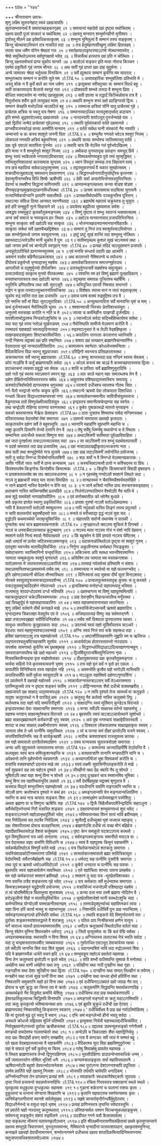 +++
title = "१७४"

+++
श्रीनारायाण उवाच-  
शृणु लक्ष्मि सुतास्नेहात् स्वयं दक्षप्रजापतिः ।  
सुतासम्भावनार्थं वै समायाच्छङ्करगृहम् ॥१ ॥
समायान्तं महादेवो दक्षं दृष्ट्वा यथोचिताम् ।  
दक्षाय प्रददौ पूजां सत्कारं च यथोचितम् ॥२ ॥
दक्षस्तु मानवान् शम्भुर्मानहीनो मुनीश्वरः ।  
द्वयोस्तु मीलने दक्ष इयेषाधिकसत्कृतम् ॥३ ॥
शम्भुना मुनितुल्यं वै सम्मानं तस्य सङ्कृतम् ।  
किन्तु चोत्थायाऽभियानं तत्र नाचरितं तदा ॥४ ॥
तत्र हेतुर्महानासीच्छृणु लक्ष्मि! हितावहम् ।  
तपसा चाथ धर्मेण योगेन श्रेष्ठतां गतः ॥५ ॥
स्वापेक्षयाऽपकृष्टस्याऽऽगमे नोत्थानमाचरेत् ।  
श्रेष्ठे समुत्थितेऽल्पस्य सर्वपुण्यक्षयो भवेत् ॥६ ॥
विचार्येत्थं हरस्तत्र दक्षं प्रति न चोत्थितः ।  
किन्तु दक्षस्तमोभावं प्राप्य चुकोप चान्तरे ॥७ ॥
बालोऽयं शङ्कर इति मत्वा नोवाच किञ्चन ।  
एवमेव प्रकुपितो गृहं जगाम मौनतः ॥८ ॥
अथ सतीं गृहं प्राप्तां दक्षः प्राह सुदुर्मनाः ।  
अन्ये जामातरः श्रेष्ठा भर्तुस्तव पिनाकिनः ॥९ ॥
सर्वे ह्युत्थाय सम्मानं कुर्वन्ति मम चादरात् ।  
शम्भुरुत्थाय सम्मानं न करोति सुते मम ॥1.174.१० ॥
अव्यावहारिकः शम्भुर्बालिशः प्रतिभाति मे ।  
अस्तु शोकं न वै कुर्वे बाले का नाम धर्षणा ॥११ ॥
इत्युक्त्वा स्वीयपुत्र्याः सः सम्मानं विदधे बहु ।  
सती सत्कारमादाय कैलासे स्वगृहं गता ॥१२ ॥
प्रोक्तवती शम्भवे तत्तदा वै शम्भुना प्रिया ।  
बोधिता स्पष्टरूपेण मा नश्येद् दक्षसुकृतम् ॥१३ ॥
सती ज्ञात्वा च तद्धार्दं किञ्चिन्नोवाच तत्र वै ।  
पितुर्लाभाय शर्वेण कृते तत्सुखदं मतम् ॥१ ४॥
अथापि शम्भुना शप्तं दक्षो ह्याङ्गिरसो द्विजः ।  
सम्मानं चेच्छति मत्तोऽधिकं चाऽघटितं बहु ॥१५ ॥
तस्मात्स क्षत्रियां योनिं यातु प्राचैतसां गृहे ।  
प्राचेतसः क्षत्रियः स भवतु यत्र नेषणा ॥१६ ॥
सम्मानस्याऽधिका मत्सदृशाद्भवेत् कदाचन ।  
इति शम्भोः क्षुद्रशापोऽभवद् दक्षप्रजापतेः ॥१७ ॥
नारदस्यापि शापोऽभूत् पुनर्जन्मग्रहे यतः ।  
दक्षो द्वितीयं जन्मेदं प्राचेतसां गृहेऽलभत् ॥१८ ॥
तथापि पूर्वसंस्कारो वर्तते दक्षमानसे ।  
प्राग्भवीयजनकोऽहं सत्या अस्मीति मानयन् ॥१९ ॥
वर्तते सर्वथा मानी संस्कारो नैव नश्यति ।  
जन्मान्तरे च कः कस्य श्वशुरो जननी पिता ॥1.174.२ ० ॥
शम्भुनैव गणयते भवेऽत्र श्वशुरं निजम् ।  
लोकपालं गणयति क्षत्रियं बहुमानिनम् ॥२१ ॥
अथापि सत्याः शम्भोश्च जातिस्मरस्तु वर्तते ।  
दक्षः पूर्वः एवाऽयं सतापिता पुनर्भवः ॥२२ ॥
तथापि चात्र किं मेऽस्ति गतं पूर्वभवेऽखिलम् ।  
इति मत्वा न वै शम्भुर्मनुते श्वशुरं निजम् ॥२३ ॥
अथैकदा पुनस्तादृक् प्रसङ्गः समभूत् प्रिये ।  
शम्भुः स्वयं स्वकैलासे नगरायाऽविचारयत् ॥२४ ॥
विश्वकर्माणमाहूय पुरो रम्यं सुस्मृद्धिमत् ।  
स्वीयसुरभिशालायां कारयामास सुन्दरम् ॥२५ ॥
भवनं विस्तृतं सम्यक् तत्र सिंहासनं वरम् ।  
तत्र छत्रं महादिव्यं सर्वथाऽद्भुतमुत्तमम् ॥२६ ॥
तद्वास्तुकरणार्थं वै चकार सुमहोत्सवम् ।  
शक्रादीनाजुहावाऽशु समस्तान् देवतागणान् ॥२७ ॥
सिद्धगन्धर्वनागादीनुपदेष्टृँश्च कृत्स्नशः ।  
देवान्मुनीनागमाँश्च विधिं शिष्यैः ऋषीनपि ॥२८ ॥
देवीः सर्वा अप्सरोभिर्नानावस्तुभिरन्विताः ।  
देवानां च तथर्षीणां सिद्धानां फणिनामपि ॥२९ ॥
आनयन्मङ्गलहस्ताः कन्याः षोडश षोडश ।  
वीणामृदङ्गप्रमुखवाद्यान्नानाविधाँस्तथा ॥1.174.३० ॥
उत्सवं कारयामास वादयित्वा सुगायनैः ।  
राज्याभिषेकयोग्यानि द्रव्याणि सकलौषधैः ॥३१ ॥
प्रत्यक्षतीर्थपाथोभिः पञ्चकुभाँश्च पूरितान् ।  
तथाऽन्याः संविधा दिव्या आनयत् स्वगणैस्तदा ॥३२ ॥
ब्रह्मघोषं महारावं चक्रुस्तत्र तु भूसुराः ।  
हरो हरिं सन्मुहूर्ते नूत्ने सिहासने वरे ॥३३ ॥
उपावेश्य बहुप्रीत्या भूषयामास सर्वशः ।  
आबद्ध्य रम्यमुकुटं कृतकौतुकमङ्गलम् ॥३४ ॥
विष्णुं तुष्टाव तं शम्भुः स्वतन्त्रं भक्तवत्सलम् ।  
अन्यं सर्वं समाजं च नमस्कृत्य हरः स्थितः ॥३५ ॥
दक्षोऽत्र मानवानायात् प्रजापतिभिरन्वितः ।  
शम्भुना सत्कृताः सर्वे दक्षोऽपि सह सत्कृतः ॥३६ ॥
भोजनाच्छादनपानमानयानविहारकैः ।  
सत्कृताः सर्वथा सर्वे दक्षश्चैच्छद्विशेषतः ॥३ ७॥
सम्मानं तु निजं तत्र श्वाशुर्यस्याऽभियोगतः ।  
दक्षः शम्भोर्गृहमध्ये जगाम स्वसुताननम् ॥३८ ॥
द्रष्टुं प्रष्टुं सुखं शान्तिं तदा शम्भुस्तु नोत्थितः ।  
दक्षस्तदाऽऽन्तरेऽतीव मानी चुकोप वै पुनः ॥३ ९॥
सतीमापृच्छ्य कुशलं सुखं चाऽनामयं तथा ।  
दक्षो जगाम हर्म्यं स्वं चान्येऽपि स्वगृहान् गताः ॥1.174.४० ॥
प्रत्यक्षं तदिदं चाऽभूदवमानं प्रजापतेः ।  
अनाहूतेऽपरिचिते ह्यनागमनमुत्तमम् ॥४ १ ॥
एवं मनसि सन्धार्य तदापि दक्ष आत्मनि ।  
अवमानं ररक्षैव बहिर्नैवाऽप्रकाशयत् ॥४२ ॥
अथ कालान्तरे नैमिषारण्ये च तपोधनाः ।  
दीर्घसत्रं प्रकुर्वन्तो भृग्वाद्यास्तु महर्षयः ॥४३॥
आसन्नेकत्रितास्तत्र समाजग्मुर्हरादयः ।  
आगताँस्ते च ददृशुर्मुनयो दीर्घसत्रिणः ॥४४॥
उत्तस्थुर्युगपत्सर्वे सहर्षाश्च समुत्सुकाः ।  
दत्वाऽर्घ्यपाद्यं सत्कृत्य मुनयो वीतकल्मषाः ॥४५ ॥
पश्यन्ति स्म हरं विष्णुं ब्रह्माणं पुलहादिकान् ।  
मनवश्चागतास्तत्र तथा दक्षोऽपि चागतः ॥४६॥
यदृच्छया समापन्नः पूजितश्च महर्षिभिः ।  
स्तुतिभिः प्रणिपातैश्च तथा सर्वैः सुराऽसुरैः ॥४७॥
अभिपूजित एवासौ निषसाद सभान्तरे ।  
रुद्रेण न कृता तस्याऽभ्युत्थाननतिसत्क्रियाः ॥४८॥
विशेषतः स्वस्य मानं न जातं रुद्रसत्कृतम् ।  
चुकोप रुद्रं त्वरितं तदा दक्षः प्रजापतिः ॥४९॥
उवाच परुषं वाक्यं रुद्रमुद्दिश्य तत्र वै ।  
एते नमन्ति सर्वे मां विप्राः सुराऽसुरादिकाः ॥1.174.५० ॥
अभ्युत्थानादिना सर्वे मानयन्ति भृशं च माम् ।  
कथं दुर्जनवच्चायं नैवोत्तिष्ठति भूतपः ॥५ १ ॥
श्मशानवासी निस्त्रपः प्रेतपिशाचसंयुतः ।  
अनुत्तमो मत्तसखा करोति न नतिं च मे ॥५२॥
जात्या च कर्मभिर्हीनः पाखण्डी दुर्जनप्रियः ।  
पापशीलश्चोद्धतश्च निन्दकोऽशुचिरेव च ॥५ ३ ॥
त्याज्योऽयं सर्वदा सद्भिर्बहिष्कार्यश्च सर्वथा ।  
यदा यदा गृहं तस्य गतोऽहं मूर्खराडयम् ॥५४॥
नैवोत्तिष्ठति सामीप्ये मेऽवमानं करोति वै ।  
तस्मादयं यज्ञबाह्यो भवत्वद्यदिनात्सदा ॥५५॥
रुद्रस्याऽनुचरां ये च तेऽपि वेद्बहिष्कृताः ।  
पाखण्डवादसंयुक्ताः शिष्टाचारविवर्जिताः । ५६॥
कपालिनः पानरताः कालानना भवन्त्विति ।  
नन्दी निशम्य तद्वाक्यं दक्षं प्रति रुषान्वितः ॥५७॥
शशाप दक्षं तत्पक्षान् ब्राह्मणाँश्चान्यवर्णिनः ।  
वेदवादरता यूयं नान्यदस्तीतिवादिनः ॥५८॥
कामात्मानः स्वर्गपराः क्रोधलोभसमन्विताः ।  
वैदिकविधिना विप्रा भवन्तु शूद्रयाजकाः ॥५९॥
दरिद्रिणो भवन्त्वत्र प्रतिग्रहरतास्तथा ।  
असत्पथगताः सर्वे भवन्तु ब्रह्मराक्षसाः ॥1.174.६० ॥
शम्भुः शान्तस्तदा प्राह नन्दिनं स्वस्य सेवकम् ।  
कोपं नाऽर्हसि वै कर्तुं ब्राह्मणान्प्रति सर्वदा ॥६१ ॥
कोऽयं कस्त्वं क्व चाऽहं वै कस्माच्छप्तास्त्वया द्विजाः ।  
प्रपञ्चरचनां त्यक्त्वा प्रबुद्धो भव सेवक ॥६२॥
शातिं च प्रापिताः सर्वे ब्रह्मविष्णुसुरादिभिः ।  
दक्षो गतो गृहं स्वस्य स्वाऽवमानं स्मरन् मुहुः ॥६३ ॥
ततः काले महान् यज्ञः समारब्धश्च तेन वै ।  
दक्षेण दीक्षितेनातिविस्तारस्तत्र चर्षयः ॥६४॥
आहूताश्च वशिष्ठाद्यास्तपस्विनः समाययुः ।  
कश्यपोऽत्रिर्वामदेवो ह्यगस्त्यश्च भृगुस्तथा ॥६५॥
पराशरो दधीचश्च व्यासश्च गौतमः सितः ।  
गर्गः पैलो भरद्वाजो भार्गवः ककुपः कृतिः ॥६६॥
तथाऽन्ये ऋषयो देवा लोकपाला दिशाधिपाः ।  
गन्धर्वाः किन्नरा विद्याधराश्चाप्सरसां गणाः ॥६७॥
सत्यलोकान्समानीतः सावित्रीसंयुतस्त्वजः ।  
वैकुण्ठाच्च ततो विष्णुर्लक्ष्मीरमादिसंयुतः ॥६८॥
इन्द्रस्तत्र समानीतश्चेन्द्राण्या सह स्वर्गतः ।  
तथा चन्द्रोऽपि रोहिण्या वारुण्या वरुणस्तथा ॥६९॥
कुबेरः पुष्पकारूढो मारुतो मृगवाहनः ।  
पावको बस्तयानश्च नैर्ऋतः प्रेतवाहनः ॥1.174.७०॥
दाराः पुत्राश्च शिष्याश्च पार्षदा मन्त्रिणस्तथा ।  
परिवारास्तथा वेदास्तेषां तेषां समागताः ॥७१ ॥
एवमन्ये समायाता दक्षयज्ञे कृतादराः ।  
सत्कृतास्तेन दक्षेण सर्वे ते बहुवस्तुभिः ॥७२॥
भवनानि महार्हाणि सुप्रभाणि महान्ति च ।  
त्वष्ट्रा कृतानि दिव्यानि तेभ्यो दत्तानि तेन वै ॥७३॥
तेषु सर्वेषु धिष्ण्येषु यथायोग्यं च ते स्थिताः ।  
सम्मानिता अराजँस्ते सकला विष्णुना मया ॥७४॥
अथाऽसिक्नी सतीमाता पूर्वदक्षविवाहिता ।  
दक्षं जातं पुनर्ज्ञात्वा तत्राऽऽगत्याऽवसत् सदा ॥७५॥
सा चाऽसिक्नी तत्र शम्भुं यदर्थमतपत्सती ।  
न ददर्श समायातं तदा प्राह प्रजापतिम् ॥७६॥
दक्षं नत्वाऽवदत्प्रह्वीकृताऽन्तःकरणा नता ।  
कथं सती तथा शम्भुर्दृश्येते नात्र तूत्सवे ॥७७॥
दक्षः प्राह तदाऽसिक्नीं तयोर्नास्ति प्रयोजनम् ।  
सती तु सर्वदा स्निग्धा पित्रोर्मानाभिलाषिणी ॥७८ ॥
शठः शर्वो न वै स्निग्धो मेऽवमानप्रकारकः ।  
अतीव गर्वितो जातः सतीं मे प्राप्य कन्यकाम् ॥७९ ॥
कस्यचिन्नाऽप्यसौ प्रायो न कश्चिदस्य वा प्रियः ।  
किंवंश्यस्त्वेष किङ्गोत्रः किन्देशीयः किमात्मकः ॥1.174.८ ० ॥
किंवृत्तिः किंसमाचारो विषादी वृषवाहनः ।  
न प्रायशस्तपस्व्येष क्व तपः क्वाऽस्त्रधारणम् ॥८ १ ॥
न गृहस्थेषु गण्योऽसौ श्मशाने तिष्ठते सदा ।  
नाऽयं तु ब्रह्मचारी स्याद् यतः सत्या विवाहितः ॥८ २॥
वानप्रास्थ्यं न चैवास्मिन्नैश्वर्यमदमोहिते ।  
न जाने ब्राह्मणो नास्ति वेदश्चैनं न वेत्ति यत् ॥८ ३ ॥
न जाने क्षत्रियो नास्ति प्रायः शस्त्रास्त्रसङ्ग्रहात् ।  
क्षतात्त्राणं नास्ति चास्मिन्सर्वेषां प्रलयप्रिये ॥८४॥
निर्धनोऽरण्यरतिमान वैश्योऽपि नैव भाति मे ।  
कथं शूद्रे समावेशो नागयज्ञोपवीतिनः ॥८५ ॥
एवं वर्णाश्रमातीतः को भवेनैव बुध्यते ।  
सर्वः प्रकृत्या ज्ञायेत स्थाणुः प्रकृतिवर्जितः ॥८६॥
प्रायशः पुरुषो नाऽसौ यतोऽर्धप्रमदामयः ।  
नापि वै केवलानारी यतोऽसौ श्मश्रुलाननः ॥८७॥
नापि नपुंसको वास्ति लिङ्गं त्वस्य प्रपूज्यते ।  
न चापि बालरूपोयं बहुवर्षोद्भवो यतः ॥८८॥
मन्वते तं मरीच्याद्या वृद्धं नाऽयं युवा यतः ।  
वृद्धोऽपि कथमास्थेयो जरामृत्युविवर्जितः ॥८ ९ ॥
संहारयति सर्वान्वै तथाप्येष न पातकी ।  
पुण्यलेशः कथं चात्र ब्रह्ममस्तकनाशके ॥1.174.९० ॥
मुण्डहारधरे क्वाऽस्य शुचित्वं वै दिगम्बरे ।  
नाऽयं च धनवान्नैवाऽपत्यवान्न कुटुम्बवान् ॥९१ ॥
नाऽस्य माता नाऽस्य गोत्रं न वंशो नापि देहवान् ।  
श्मशाने वर्तते नित्यं श्वादो नैवोपलक्ष्यते ॥९२ ॥
किं बहूक्तेन मे देवि ज्ञायते नाऽस्य चेष्टितम् ।  
अहो धार्ष्ट्यं मां प्रत्येव जटिलस्याऽवमानकृत् ॥९३ ॥
यदासनान्नोत्थितोऽयं दृष्ट्वा मां श्वशुरं गुरुम् ।  
एतादृशा भवन्त्येव मातापितृविवर्जिताः ॥९४॥
निर्गुणा अकुलीनाश्च कर्मभ्रष्टा निरङ्कुशाः ।  
यथेष्टाचरणाः स्वाभिमानिनो यन्तृवर्जिताः ॥९५॥
अकिञ्चना अपि स्तब्धा भवन्तीश्वरमानिनः ।  
जामाता जम्बुकतुल्यः श्वशुरे मृगपायते ॥९६॥
असिक्नि तव जामाता मम मस्तकनाशकः ।  
यतोऽवमन्ता मे जातस्तस्मान्नाऽऽकारितो मया ॥९७॥
तस्याहं गर्वसर्वस्वं हरिष्यामि न संशयः ।  
यथाऽवमानितश्चाऽहमवमंस्ये तथैव तम् ॥९८ ॥
तस्मात्त्वया न स्मर्तव्यो मा यज्ञे फलभाग्भवेत् ।  
इति दक्षेणाऽग्र्यपत्नी बोधिता मौनमास्थिता ॥९९ ॥
विनिःश्वासं तदा मुक्त्वा दीर्घं सुतां विनाऽशपत् ।  
नोत्सवे स्वसुतापुत्रजामात्राद्यास्यदर्शनम् ॥1.174.१०० ॥
प्रज्वलतूत्सवस्तादृक् कुसवः स तु कथ्यते ।  
यत्राऽसुसमपुत्र्यादिदर्शनं नोपलभ्यते ॥१०१ ॥
इत्यसिक्न्या मनोदग्धो यज्ञारम्भस्तु भस्मितः ।  
राज्यमातुः शापदग्धोऽवश्यं दग्धो भविष्यति ॥१०२ ॥
दक्षश्चागत्य मां विष्णुं यज्ञपूरुषमित्यपि ।  
महाक्रतूपद्रष्टारं चक्रेऽर्पितस्वमस्तकः ॥१०३ ॥
प्राह देवानृषीन् विप्रान्प्रजापाँश्च मनूँस्तथा ।  
अहं यियक्षुर्यूयं मे यज्ञसाहाय्यकारिणः ॥१ ०४॥
भवत यज्ञसम्भारानानयत त्वरान्विताः ।  
शृणु लक्ष्मि! वर्तमाने तीर्थे कनखले मखे ॥१० ५॥
तस्यर्त्विजोऽभवन्सर्वे ऋषयो ब्रह्मवादिनः ।  
भृग्वाद्याश्च त्रिकालज्ञा वेदमूर्तय एव ते ॥१०६ ॥
अधिष्ठातात्वहं विष्णुः सह सर्वमरुद्गणैः ।  
ब्रह्मा तत्राऽभवद्ब्रह्मा त्रयीविधिनिदर्शकः ॥१ ०७॥
तथैव सर्वे दिक्पाला द्वारपालाश्च रक्षकाः ।  
सायुधाः सपरीवाराः कुतूहलकराः सदा ॥१०८ ॥
उपतस्थे स्वयं यज्ञो मूर्तिमाँस्तस्य चाऽध्वरे ।  
वेदधराः स्वयं महामुनयश्चाऽभवन्मखे ॥१०९ ॥
अग्निः स्वयं निजं रूपं चक्रे सहस्रधा तदा ।  
हविषां ग्रहणायाऽऽशु तत्र यज्ञमहोत्सवे ॥1.174.११० ॥
अष्टाशीतिसहस्राणि जुह्वति स्म च ऋत्विजः ।  
उद्गातारश्चतुःषष्टिसहस्राणि सुरर्षयः ॥१११ ॥
अध्वर्यवोऽथ होतारस्तावन्तो नारदादयः ।  
सप्तर्षयः सामगार्थाः कुर्वन्ति स्म पृथक्पृथक् ॥११२ ॥
सिद्धगन्धर्वविद्याध्राऽऽदित्ययज्ञगणान्बहून् ।  
समस्तान्नागसर्पांश्च वव्रे दक्षो महाध्वरे ॥११३ ॥
द्विजर्षिसुरराजर्षिवसुनिधिगणा नृपाः ।  
मित्रसचिवसैन्याढ्या वृता मखोपवेत्त्रकाः ॥११४ ॥
दीक्षायुक्तस्तदा दक्षः कृतकौतुकमङ्गलः ।  
भार्यया सहितो रेजे कृतस्वस्त्ययनो भृशम् ॥११५ ॥
तत्र यज्ञे वृतं सर्वं न वृतो हर एकलः ।  
कपालीति विनिश्चित्य तस्य यज्ञार्हता नहि ॥११६ ॥
अवमन्तेति कृत्वैव यज्ञे भागोऽपि मास्त्विति ।  
कपालिभार्येति सती पूर्वजा स्वसुताऽपि च ॥११ ७॥
नाऽऽहूता यज्ञविषये दक्षेणाऽगुणदर्शिना ।  
एवं प्रवर्तमाने वै दक्षयज्ञे महोत्सवे ॥११८ ॥
स्वकार्यलग्नास्तत्राऽऽसन् सर्वे तेऽध्वरसम्मताः ।  
एतस्मिन्नुत्सवे तत्र न दृष्ट्वा शङ्करं सतीम् ॥११९ ॥
प्रोद्विग्नमानसः शैवो दधीचो वाक्यमब्रवीत् ।  
दक्षप्रजापते दक्ष साक्षाद् धातृस्वरूपधृक् ॥1.174.१२० ॥
न त्वयि दृश्यते तेजः सामर्थ्यं वा क्रतुकृते ।  
यादृशः क्रतुरारब्धो न वै पारयितुं क्षमः ॥१२१ ॥
क्रतुस्तु नैव कर्तव्यो नास्ति क्रतुसमो रिपुः ।  
कर्तव्यश्च तदा यज्ञो यदि सम्पत्तिरीदृशी ॥१२२ ॥
साक्षादग्निः स्वयं मूर्तिमान् कुण्डेऽत्र विराजते ।  
इन्द्रादयस्तथा देवाः साक्षात्सन्ति समागताः ॥१२३ ॥
मन्त्राः सर्वेऽपि साक्षाच्च वर्तन्ते यज्ञकर्मसु ।  
यज्ञश्च भगवान् साक्षान्मूर्तश्चात्र विराजते ॥१ २४॥
बृहस्पतिः स्वयं चाऽत्राऽऽचार्यस्थाने सुशोभते ।  
ब्रह्मा साक्षाद्ब्रह्मस्थाने कर्मकाण्डी भृगुः स्वयम् ॥१२५ ॥
अयं पूषा भगश्चायं साक्षाद्देवीसरस्वती ।  
शारदा च तथा साक्षात् लक्ष्मीर्नारायणः स्वयम् ॥१२६ ॥
दिक्पाला लोकपालाश्च साक्षाद्रक्षाकृतः स्वयम् ।  
जामाता त्वेष ते धर्मः पत्नीभिः समुपस्थितः ॥१२७ ॥
त्वं च पत्न्या समं दीक्षां प्राप्तोऽसि यजने स्वयम् ।  
सप्तविंशतिपत्निभिः सह तै कार्यकृच्छशी ॥१२८ ॥
मारीचः कश्यपश्चायं राजसूयस्य कारकः ।  
तव यज्ञे समायातो दत्तत्रैलोक्यदक्षिणः ॥१२९ ॥
तस्य पत्न्यस्तव सुतास्त्रयोदश समागताः ।  
अन्या अपि सुपुत्र्यस्ते जामातारश्च सगताः ॥1.174.१३० ॥
कामधेनव आज्यादिहवींषि तेऽर्पयन्ति वै ।  
कल्पवृक्षाः स्वयं चात्र समित्कुशान्वहन्ति च ॥१३१ ॥
काष्ठपात्राणि यानानि मण्डपादीनि यानि च ।  
अपेक्ष्यन्ते तानि वृक्षैरर्प्यन्ते स्वयमागतैः ॥१३२ ॥
अभ्यागतर्त्विजां भूषा विश्वकर्मा करोति च ।  
वासांसि वसवश्चाष्टौ ददत्यत्र मखे तव ॥१३३॥
स्वयं लक्ष्मीः सुवासिनीरलङ्करोति ते मखे ।  
सर्वं सुखकरं दक्ष तव यज्ञेऽत्र दृश्यते ॥१ ३४॥
जीवहीनो यथा देहः क्वापि नैव तु शोभते ।  
भूषितोऽपि तथा यज्ञः शम्भुं विना न शोभते ॥१ ३५॥
एतद् दुःखकरं चात्र श्मशानमिव भूमिका ।  
शम्भुं बिना तव यज्ञश्चिताभूरिव लक्ष्यते ॥१ ३६॥
सर्वे देवर्षिप्रमुखा मद्वाक्यं शृणुतात्र वै ।  
कस्मान्न विद्यते शम्भुरस्मिन् यज्ञमहोत्सवे ॥१ ३७॥
यदधीनानि सर्वाणि मङ्गलानि भवन्ति च ।  
सोऽसौ प्राणः क्रतोश्चात्र दृश्यते न कथं हरः ॥१३८॥
अमङ्गलान्यपि येन मङ्गलान्यधिवर्तिना ।  
भवन्ति स कथं नात्र चायातः शङ्करः शिवः ॥१ ३९॥
तस्माद्दक्षेण कर्तव्यमाह्वानं परमेशितुः ।  
अथवा ब्रह्मणा वा च विष्णुना ऋषिभिः सह ॥1.174.१४० ॥
द्विजैः सिंहैर्लोकपालैरिन्द्रादिभिः सहाऽधुना ।  
सर्वैर्भवद्भिर्गन्तव्यं गिरौ यत्रास्ति शङ्करः ॥१४१ ॥
दाक्षायण्यासमं शम्भुमानयध्वं शुभं भवेत् ।  
शङ्कराऽऽनयने यज्ञोऽवभृथपूर्तिको भवेत् ॥१४२॥
भविष्यत्यन्यथा विघ्नं सत्यं भावि ब्रवीम्यहम् ।  
मया निवेदितव्यं यत् तदत्रैव निवेदितम् ॥१४३ ॥
श्रुत्वैतद्वै दधीच्युक्तं भृशं जज्वाल यज्ञकृत् ।  
दक्षः रोषपरीतात्मा प्रोवाच कलहान्वितम् ॥१४४॥
ब्राह्मणोऽसि दधीचे त्वं यच्छ मौनं बहिर्व्रज ।  
यज्ञदीक्षास्थितस्तेऽहं वैशसं कर्तुमक्षमः ॥१४५॥
पृष्टः केन समाहूतो यदत्राऽऽगत्य कत्थसे ।  
मूलं विष्णुर्देवतानां यत्र धर्माः सनातनाः ॥१४६ ॥
सर्वमङ्गलमाङ्गल्यः समानीतो मयाऽत्र सः ।  
यत्र वेदास्तथा यज्ञाः कर्माणि विविधानि च ॥१४७॥
स्वयं वै यज्ञपुरुषः किमूनं यज्ञकर्मणि ।  
सर्वकर्मप्रतिष्ठोऽयं विष्णुर्मे वर्तते मखे ॥१४८॥
यत्र त्रिलोकनाथोऽयं शतक्रतुः समागतः ।  
त्रयस्त्रिंशत्प्रकोटीनाममराणां पतिर्मखे ॥१४९ ॥
सत्यलोकात्समायातो ब्रह्मा सावित्रिकायुतः ।  
वेदोपनिषदैः सर्वैरागमैर्ब्राह्मणैः सह ॥1.174.१५ ०॥
धर्मराट् सह पत्नीभिः पुत्रपौत्रैः समागतः ।  
तथा यूयं च ऋषयो धर्माऽधर्मविदोऽपरे ॥१५१ ॥
कुबेरो धनदाता च पत्नीभिः सह पावकः ।  
बृहस्पतिः स्वयं यज्ञाचार्यत्वेन व्यवस्थितः ॥१५२ ॥
एते यज्ञोचिताः शान्ताः पावना प्रमहर्षयः ।  
मम यज्ञे कर्मकरास्तं श्मशानं ब्रवीष्यहो ॥१५३ ॥
श्मशानं तु सदा यत्र -भूतप्रेतपिशाचकाः ।  
गणा वसन्ति तत्रैव शङ्करस्य गृहे भवेत् ॥१५४ ॥
यत्र कर्मकराः सर्वे मूर्धन्याश्च समागताः ।  
किमत्राऽस्माकमूनं यद्रुद्रेणापि प्रयोजनम् ॥१५५ ॥
यत्रार्त्विज्यं भजन्तेऽमी वशिष्ठाद्या महर्षय ।  
तं त्वं चोपमिमीषेऽत्र चिताभूम्या शुभाश्रयम् ॥१५६ ॥
कन्या दत्ता मया तस्मै ब्रह्मणा नोदितेन वै ।  
हरोऽकुलीनो विप्रो न मातापितृविवर्जितः ॥१५७ ॥
भूतप्रेतपिशाचेशो मानी स्तब्धोऽशुचिः सदा ।  
कर्मण्यस्मिन्न योग्योऽसौ यस्मान्नानीतवानहम् ॥१५८ ॥
तस्मान्नेदृक्पुनर्वाच्यं यज्ञविघ्नकरं त्वया ।  
यज्ञा विना हरिं कार्या मास्तु स यज्ञभागभुक् ॥१५९ ॥
निशम्येति दधीचिर्वै पुनः प्राह नयान्वितम् ।  
सर्वमङ्गलमाङ्गल्यो हरिर्भवति सर्वथा ॥1.174.१६० ॥
तथापि शङ्करो वेदे विष्णुर्नारायणो मतः ।  
दुर्वासाः शङ्करस्यांशस्तद्धस्ते वै शतक्रतुः ॥१६१ ॥
पतितः प्राप निःश्रीकभावं क्षणेन यत्पुनः ।  
भर्गं चाराध्य जलधौ प्रापत्स्वाममरावतीम् ॥१६२ ॥
धर्मोऽत्र क्रतुरक्षार्थं स्थितोऽस्ति वर्ततां सदा ।  
किन्तु श्वेतेन मुनिना शिवभक्तेन धर्मराट् ॥१६३ ॥
जितो मृत्युसमेतः सः किं बलं वेद्मि सर्वथा ।  
धनदस्त्र्यम्बकसखः स्थास्यति न विना शिवम् ॥१ ६४॥
अग्निस्तस्य ललाटस्थं नेत्रं भवति सर्वदा ।  
यदा तु चन्द्रमास्तारामधर्षीत् त्र्यम्बकस्तदा ॥१६५ ॥
गुर्वाराधित एवाऽभूत् देवाचार्यस्य रक्षकः ।  
एते सर्वेऽपि जानन्ति शिवं यदा शिवं सुखम् ॥१६६ ॥
यदागाम्यशिवं भावि तदा रुद्रोऽस्त्ययं शिवः ।  
यदि मे ब्राह्मणस्यैकं धार्यते वचनं हृदि ॥१ ६७॥
शम्भुमाहूय यज्ञोऽयं प्रवर्ततां महामखः ।  
विना तेन क्रतुश्चायं कृतोऽपि न कृतो भवेत् ॥१६८ ॥
सति शम्भौ फलिष्यन्ति युष्माकं वै मनोरथाः ।  
अर्थहीना यथा वाणी धर्महीना यथा तनुः ॥१६९ ॥
पतिहीना यथा नारी पुत्रहीना यथा गृहाः ।  
गङ्गाहीना यथा देशाः श्रुतिहीना यथा द्विजाः ॥1.174.१७० ॥
दानहीना यथा सम्पत् तिलहीनं च तर्पणम् ।  
मन्त्रहीनं यथा राज्यं सुखं पत्नीं विना यथा ॥१७१ ॥
दर्भहीना यथा सन्ध्या होमो हविर्विना यथा ।  
निष्फलानि समुक्तानि यज्ञो हरं विना तथा ॥१७२॥
एवं दधीचिनाऽऽख्यातं दक्षो जग्राह नैव तत् ।  
प्रोवाच च भृशं क्रुद्धः का चिन्ता तव मे क्रतोः ॥१७३ ॥
क्रतुकर्माणि सिद्ध्यन्ति यथार्थकरणादिह ।  
अयथार्थकृते नैव सिद्ध्येत् कर्मापि चेशितुः ॥१७४॥
दधीचिश्च तदा प्राह यथार्थकरणादपि ।  
ईश्वरप्रातिकूल्याच्च सिद्धिमपि विनश्यति ॥१७५॥
अमङ्गलो मङ्गलो वा क्रतुं यदाऽऽगमिष्यति ।  
तदा क्रतुः कृतकृत्यो भविष्यत्यन्यथा क्षयः ॥१७६॥
एवं ब्रूवति चुक्रुधे दधीचौ दक्ष ऐरयत् ।  
ब्राह्मणापसदं निष्कासयितुं किङ्करान् स्वकान् ॥१७७॥
' दधीचिर्वीक्ष्य वै प्राह दक्षं गर्वाऽतिमोहितम् ।  
किं मां दूरयसे मूढ दूरं भवतु वै भवान् ॥१७८॥
एभिः समं मङ्गलेभ्यो हीनो भवतु सर्वदा ।  
अस्थले क्रोधजो वह्निस्तव मूर्ध्नि पतिष्यति ॥१७९॥
इत्युक्त्वा निर्ययौ यज्ञस्थलाद्दधीचिरर्थवित् ।  
निर्ययुश्च्यवनोऽगस्त्यो दुर्वासा ऋचीकस्तथा ॥1.174.१८०॥
उद्दालक उपमन्युरुत्तङ्को गर्गगौतमौ ।  
माण्डव्यो वामदेवश्च गालवश्चेतरे तथा ॥१८ १॥
अन्येऽपि च त्रिकालज्ञाः शैवा यज्ञाद्विनिर्ययुः ।  
तदा दक्षः शिवद्रोही हसन् सर्वान् समब्रवीत् ॥१८२॥
गता वै कण्टकाः सर्वे जातं मे सम्मतं बहू ।  
एते खला वेदबाह्यास्त्याज्या वै यज्ञकर्मणि ॥१८३॥
वैदिकाश्च सुरा विप्रा ब्रह्मविष्णुपुरोगमाः ।  
यज्ञं मे सफलं पूर्णं सर्वे कुर्वन्तु मा चिरम् ॥१८४॥
गतेषु शिवपक्षेषु प्रावर्तत महामखः ।  
ये स्थिता ब्राह्मणास्तत्र तेभ्यो द्विगुणदक्षिणाम् ॥१८५॥
भूयसीर्दक्षिणाः प्रादादन्येभ्यश्चाधिकं धनम् ।  
सर्वे जामातरस्तेन तोषिता भूरिशो धनैः ॥१८६॥
कन्याश्चालङ्कृताः सर्वा महाविभवदापनैः ।  
ऋषिपत्न्योऽपि बहुशो देवपत्न्योऽप्यनेकशः ॥१८७॥
तथा पुरांऽगना देशांऽगनाश्चापि प्रपूजिताः ।  
एवमेव प्रवर्तिते यज्ञे दक्षस्तु नित्यशः ॥१८८॥
भोजयति तर्पयति चार्पयति धनादिकम् ।  
अग्निर्मन्दाग्नितां तेन प्राप्तवान् प्रत्यहं शनैः ॥१८९॥
स्वाहाकारैः स्वधाकारैर्वषट्कारैः सुरादयः ।  
तृप्ता नित्यं प्रजायन्ते सदन्नभोजनादिभिः ॥1.174.१९०॥
रचिता गिरयस्तत्र पक्वान्नानां स्थले स्थले ।  
घृतकुल्या मधुकुल्या दुग्धकुल्याः सहस्रशः ॥१९ १॥
गुडानां शर्कराणां च फलानां राशयः कृताः ।  
दुकूलानां च रत्नानां भोग्यानां शिखराणि च ॥१९२॥
कृतानि यज्ञवाटश्च स्वर्णरूप्यमयः कृतः ।  
ध्वनिर्मङ्गलगीतानां व्यानशे सर्वतोमुखम् ॥१९३॥
जहृषे चाप्सरोवृन्दैर्गन्धर्वैर्मुमुदेतराम् ।  
विद्याधरैर्ननन्दे च वसुधा ववृधे भृशम् ॥१९४॥
प्रत्यहं प्राणिनस्तत्र तृप्यन्ति स्वेष्टवस्तुभिः ।  
एवं प्रवर्तते यज्ञो नारदस्तु क्रतुस्थलात् ॥१९५॥
उत्तिष्ठन्सर्वतः पश्यन सिञ्चन्सुकलहाङ्कुरम् ।  
सर्वमनःसु सङ्कुर्वन् संशयं रुद्रमीलने ॥१९६॥
उदडीयत गगने ययौ कैलासपर्वतम् ।  
तदा सङ्कल्पा भीरूणां पलायनकृतौऽभवन् ॥१९७॥
इति श्रीलक्ष्मीनारायणीयसंहितायां प्रथमे कृतयुगसन्ताने दक्षस्य शम्भुगृहे त्रिवारगमनं, पुनःपुनरवमानम्, नैमिषारण्ये भृग्वादीनां परस्परशापदानं, दक्षकृतशम्भुनिन्दा, कनखले दक्षयज्ञे देवादीनामागमनं, शम्भोरनागमने दधीचस्य दक्षाय शापादिकमित्यादिनिरूपणनामा चतुःसप्तत्यधिकशततमोऽध्यायः ॥१७४॥
    
